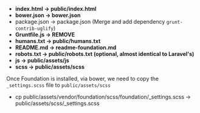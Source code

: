 * **index.html    -> public/index.html**
* **bower.json    -> bower.json**
* package.json    -> package.json (Merge and add dependency `grunt-contrib-uglify`)
* **Gruntfile.js    -> REMOVE**
* **humans.txt    -> public/humans.txt**
* **README.md     -> readme-foundation.md**
* **robots.txt    -> public/robots.txt (optional, almost identical to Laravel's)**
* **js            -> public/assets/js**
* **scss          -> public/assets/scss**

Once Foundation is installed, via bower, we need to copy the `_settings.scss` file to `public/assets/scss`

* cp public/assets/vendor/foundation/scss/foundation/_settings.scss -> public/assets/scss/_settings.scss
